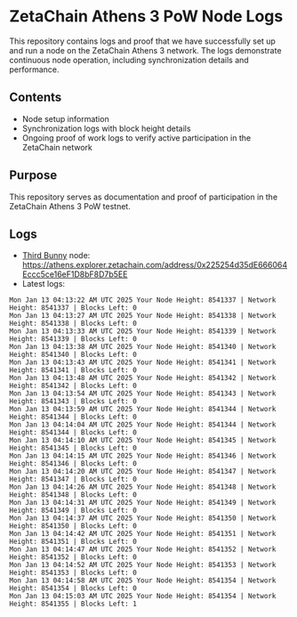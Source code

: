 # ZetaChain Athens 3 PoW Node Logs
This repository contains logs and proof that we have successfully set up and run a node on the ZetaChain Athens 3 network. The logs demonstrate continuous node operation, including synchronization details and performance.

## Contents
- Node setup information
- Synchronization logs with block height details
- Ongoing proof of work logs to verify active participation in the ZetaChain network

## Purpose
This repository serves as documentation and proof of participation in the ZetaChain Athens 3 PoW testnet.

## Logs

- [Third Bunny](https://thirdbunny.xyz/) node: https://athens.explorer.zetachain.com/address/0x225254d35dE666064Eccc5ce16eF1D8bF8D7b5EE
- Latest logs:
```
Mon Jan 13 04:13:22 AM UTC 2025 Your Node Height: 8541337 | Network Height: 8541337 | Blocks Left: 0
Mon Jan 13 04:13:27 AM UTC 2025 Your Node Height: 8541338 | Network Height: 8541338 | Blocks Left: 0
Mon Jan 13 04:13:33 AM UTC 2025 Your Node Height: 8541339 | Network Height: 8541339 | Blocks Left: 0
Mon Jan 13 04:13:38 AM UTC 2025 Your Node Height: 8541340 | Network Height: 8541340 | Blocks Left: 0
Mon Jan 13 04:13:43 AM UTC 2025 Your Node Height: 8541341 | Network Height: 8541341 | Blocks Left: 0
Mon Jan 13 04:13:48 AM UTC 2025 Your Node Height: 8541342 | Network Height: 8541342 | Blocks Left: 0
Mon Jan 13 04:13:54 AM UTC 2025 Your Node Height: 8541343 | Network Height: 8541343 | Blocks Left: 0
Mon Jan 13 04:13:59 AM UTC 2025 Your Node Height: 8541344 | Network Height: 8541344 | Blocks Left: 0
Mon Jan 13 04:14:04 AM UTC 2025 Your Node Height: 8541344 | Network Height: 8541344 | Blocks Left: 0
Mon Jan 13 04:14:10 AM UTC 2025 Your Node Height: 8541345 | Network Height: 8541345 | Blocks Left: 0
Mon Jan 13 04:14:15 AM UTC 2025 Your Node Height: 8541346 | Network Height: 8541346 | Blocks Left: 0
Mon Jan 13 04:14:20 AM UTC 2025 Your Node Height: 8541347 | Network Height: 8541347 | Blocks Left: 0
Mon Jan 13 04:14:26 AM UTC 2025 Your Node Height: 8541348 | Network Height: 8541348 | Blocks Left: 0
Mon Jan 13 04:14:31 AM UTC 2025 Your Node Height: 8541349 | Network Height: 8541349 | Blocks Left: 0
Mon Jan 13 04:14:37 AM UTC 2025 Your Node Height: 8541350 | Network Height: 8541350 | Blocks Left: 0
Mon Jan 13 04:14:42 AM UTC 2025 Your Node Height: 8541351 | Network Height: 8541351 | Blocks Left: 0
Mon Jan 13 04:14:47 AM UTC 2025 Your Node Height: 8541352 | Network Height: 8541352 | Blocks Left: 0
Mon Jan 13 04:14:52 AM UTC 2025 Your Node Height: 8541353 | Network Height: 8541353 | Blocks Left: 0
Mon Jan 13 04:14:58 AM UTC 2025 Your Node Height: 8541354 | Network Height: 8541354 | Blocks Left: 0
Mon Jan 13 04:15:03 AM UTC 2025 Your Node Height: 8541354 | Network Height: 8541355 | Blocks Left: 1
```
